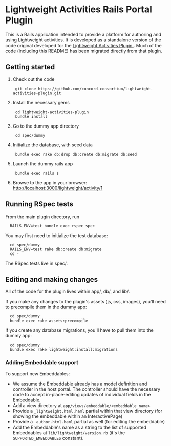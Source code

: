 # Lightweight Activities Rails Portal Plugin

This is a Rails application intended to provide a platform for authoring and using Lightweight activities. It is developed as a standalone version of the code original developed for the [Lightweight Activities Plugin.](https://github.com/concord-consortium/lightweight-activities-plugin). Much of the code (including this README) has been migrated directly from that plugin.

## Getting started

1. Check out the code

        git clone https://github.com/concord-consortium/lightweight-activities-plugin.git

2. Install the necessary gems

        cd lightweight-activities-plugin
        bundle install

3. Go to the dummy app directory

        cd spec/dummy

4. Initialize the database, with seed data

        bundle exec rake db:drop db:create db:migrate db:seed

5. Launch the dummy rails app

        bundle exec rails s

6. Browse to the app in your browser: [http://localhost:3000/lightweight/activity/1](http://localhost:3000/lightweight/activity/1)

## Running RSpec tests
From the main plugin directory, run

      RAILS_ENV=test bundle exec rspec spec

You may first need to initialize the test database:

      cd spec/dummy
      RAILS_ENV=test rake db:create db:migrate
      cd -

The RSpec tests live in spec/.

## Editing and making changes
All of the code for the plugin lives within app/, db/, and lib/.

If you make any changes to the plugin's assets (js, css, images), you'll
need to precompile them in the dummy app:

      cd spec/dummy
      bundle exec rake assets:precompile

If you create any database migrations, you'll have to pull them into the
dummy app:

      cd spec/dummy
      bundle exec rake lightweight:install:migrations

### Adding Embeddable support

To support new Embeddables:

* We assume the Embeddable already has a model definition and controller in the host portal. The controller should have the necessary code to accept in-place-editing updates of individual fields in the Embeddable.
* Add a view directory at `app/views/embeddable/<embeddable_name>`
* Provide a `_lightweight.html.haml` partial within that view directory (for showing the embeddable within an InteractivePage)
* Provide a `_author.html.haml` partial as well (for editing the embeddable)
* Add the Embeddable's name as a string to the list of supported Embeddables at `lib/lightweight/version.rb` (it's the `SUPPORTED_EMBEDDABLES` constant).